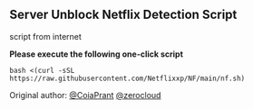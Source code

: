 **Server Unblock Netflix Detection Script**
----------------

script from internet

**Please execute the following one-click script**

    bash <(curl -sSL https://raw.githubusercontent.com/Netflixxp/NF/main/nf.sh)


Original author: [@CoiaPrant][1] [@zerocloud][2]


  [1]: https://t.me/CoiaPrant
  [2]: https://t.me/zerocloud
